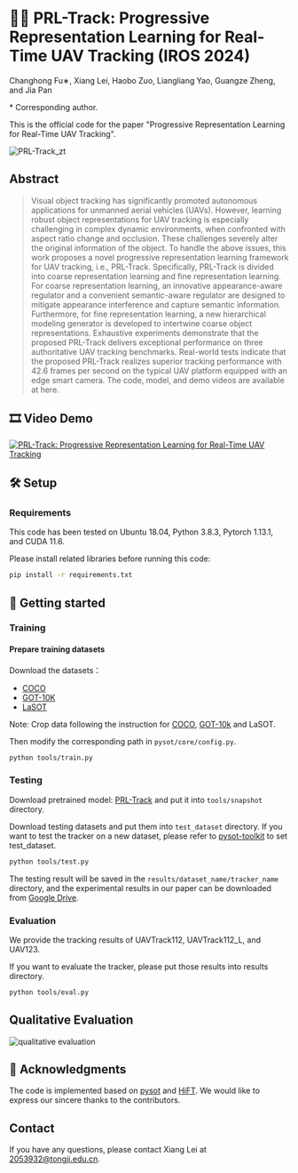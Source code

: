 # 🏃‍♀️ PRL-Track: Progressive Representation Learning for Real-Time UAV Tracking (IROS 2024)
Changhong Fu∗, Xiang Lei, Haobo Zuo, Liangliang Yao, Guangze Zheng, and Jia Pan

\* Corresponding author.

This is the official code for the paper "Progressive Representation Learning for Real-Time UAV Tracking".

![PRL-Track_zt](./assets/PRL-Track_zt.png)

## Abstract
> Visual object tracking has significantly promoted autonomous applications for unmanned aerial vehicles (UAVs). However, learning robust object representations for UAV tracking is especially challenging in complex dynamic environments, when confronted with aspect ratio change and occlusion. These challenges severely alter the original information of the object. To handle the above issues, this work proposes a novel progressive representation learning framework for UAV tracking, i.e., PRL-Track. Specifically, PRL-Track is divided into coarse representation learning and fine representation learning. For coarse representation learning, an innovative appearance-aware regulator and a convenient semantic-aware regulator are designed to mitigate appearance interference and capture semantic information. Furthermore, for fine representation learning, a new hierarchical modeling generator is developed to intertwine coarse object representations. Exhaustive experiments demonstrate that the proposed PRL-Track delivers exceptional performance on three authoritative UAV tracking benchmarks. Real-world tests indicate that the proposed PRL-Track realizes superior tracking performance with 42.6 frames per second on the typical UAV platform equipped with an edge smart camera. The code, model, and demo videos are available at here.

## 🎞️ Video Demo 
[![PRL-Track: Progressive Representation Learning for Real-Time UAV Tracking](https://res.cloudinary.com/marcomontalbano/image/upload/v1712205733/video_to_markdown/images/youtube--39lBuLESIFE-c05b58ac6eb4c4700831b2b3070cd403.jpg)](https://www.youtube.com/watch?v=39lBuLESIFE "PRL-Track: Progressive Representation Learning for Real-Time UAV Tracking")

## 🛠️ Setup

### Requirements
This code has been tested on Ubuntu 18.04, Python 3.8.3, Pytorch 1.13.1, and CUDA 11.6. 

Please install related libraries before running this code:

```bash
pip install -r requirements.txt
```

## 🚀 Getting started

### Training

#### Prepare training datasets
Download the datasets：
* [COCO](http://cocodataset.org)
* [GOT-10K](http://got-10k.aitestunion.com/downloads)
* [LaSOT](http://vision.cs.stonybrook.edu/~lasot)

Note: Crop data following the instruction for [COCO](https://github.com/vision4robotics/HiFT/blob/main/training_dataset/coco/readme.md), [GOT-10k](https://github.com/vision4robotics/HiFT/blob/main/training_dataset/got10k/readme.md) and LaSOT.

Then modify the corresponding path in `pysot/core/config.py`.

```bash
python tools/train.py
```

### Testing
Download pretrained model: [PRL-Track](https://drive.google.com/drive/folders/1WYQf_zAMy9Xf1tLH1MRmQELe5ywwsB5d?usp=drive_link) and put it into `tools/snapshot` directory.

Download testing datasets and put them into `test_dataset` directory. If you want to test the tracker on a new dataset, please refer to [pysot-toolkit](https://github.com/StrangerZhang/pysot-toolkit) to set test_dataset.

```bash
python tools/test.py 
```
   
The testing result will be saved in the `results/dataset_name/tracker_name` directory, and the experimental results in our paper can be downloaded from [Google Drive](https://drive.google.com/drive/folders/1WYQf_zAMy9Xf1tLH1MRmQELe5ywwsB5d?usp=drive_link).

### Evaluation
We provide the tracking results of UAVTrack112, UAVTrack112_L, and UAV123. 

If you want to evaluate the tracker, please put those results into results directory.

```bash
python tools/eval.py
```

## Qualitative Evaluation
![qualitative evaluation](./assets/qualitative_evaluation.png)

## 🥰 Acknowledgments
The code is implemented based on [pysot](https://github.com/STVIR/pysot) and [HiFT](https://github.com/vision4robotics/HiFT). We would like to express our sincere thanks to the contributors.

## Contact
If you have any questions, please contact Xiang Lei at [2053932@tongji.edu.cn](2053932@tongji.edu.cn).
